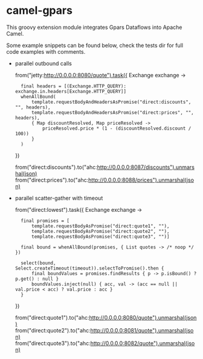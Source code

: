 camel-gpars
===========

This groovy extension module integrates Gpars Dataflows into Apache Camel.

Some example snippets can be found below, check the tests dir for full code examples with comments.

* parallel outbound calls

    from("jetty:http://0.0.0.0:8080/quote").task({ Exchange exchange ->

        final headers = [(Exchange.HTTP_QUERY): exchange.in.headers[Exchange.HTTP_QUERY]]
        whenAllBound(
            template.requestBodyAndHeadersAsPromise("direct:discounts", "", headers),
            template.requestBodyAndHeadersAsPromise("direct:prices", "", headers),
            { Map discountResolved, Map priceResolved ->
                priceResolved.price * (1 - (discountResolved.discount / 100))
            }
        )
    })

    from("direct:discounts").to("ahc:http://0.0.0.0:8087/discounts").unmarshal(json)
    from("direct:prices").to("ahc:http://0.0.0.0:8088/prices").unmarshal(json)


* parallel scatter-gather with timeout

    from("direct:lowest").task({ Exchange exchange ->

        final promises = [
            template.requestBodyAsPromise("direct:quote1", ""),
            template.requestBodyAsPromise("direct:quote2", ""),
            template.requestBodyAsPromise("direct:quote3", "")]

        final bound = whenAllBound(promises, { List quotes -> /* noop */ })

        select(bound, Select.createTimeout(timeout)).selectToPromise().then {
            final boundValues = promises.findResults { p -> p.isBound() ? p.get() : null }
            boundValues.inject(null) { acc, val -> (acc == null || val.price < acc) ? val.price : acc }
        }

    })

    from("direct:quote1").to("ahc:http://0.0.0.0:8080/quote").unmarshal(json)
    from("direct:quote2").to("ahc:http://0.0.0.0:8081/quote").unmarshal(json)
    from("direct:quote3").to("ahc:http://0.0.0.0:8082/quote").unmarshal(json)

